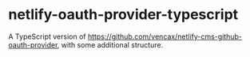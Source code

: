 # netlify-oauth-provider-typescript

A TypeScript version of https://github.com/vencax/netlify-cms-github-oauth-provider, with some additional structure.
